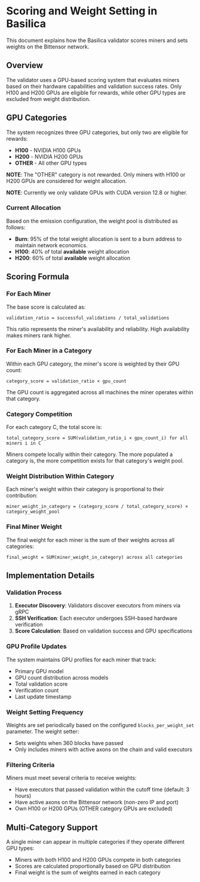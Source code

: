 # Scoring and Weight Setting in Basilica

This document explains how the Basilica validator scores miners and sets weights on the Bittensor network.

## Overview

The validator uses a GPU-based scoring system that evaluates miners based on their hardware capabilities and validation success rates. Only H100 and H200 GPUs are eligible for rewards, while other GPU types are excluded from weight distribution.

## GPU Categories

The system recognizes three GPU categories, but only two are eligible for rewards:

- **H100** - NVIDIA H100 GPUs
- **H200** - NVIDIA H200 GPUs
- **OTHER** - All other GPU types

**NOTE**: The "OTHER" category is not rewarded. Only miners with H100 or H200 GPUs are considered for weight allocation.

**NOTE**: Currently we only validate GPUs with CUDA version 12.8 or higher.

### Current Allocation

Based on the emission configuration, the weight pool is distributed as follows:

- **Burn**: 95% of the total weight allocation is sent to a burn address to maintain network economics.
- **H100**: 40% of total **available** weight allocation
- **H200**: 60% of total **available** weight allocation

## Scoring Formula

### For Each Miner

The base score is calculated as:

```text
validation_ratio = successful_validations / total_validations
```

This ratio represents the miner's availability and reliability. High availability makes miners rank higher.

### For Each Miner in a Category

Within each GPU category, the miner's score is weighted by their GPU count:

```text
category_score = validation_ratio × gpu_count
```

The GPU count is aggregated across all machines the miner operates within that category.

### Category Competition

For each category C, the total score is:

```text
total_category_score = SUM(validation_ratio_i × gpu_count_i) for all miners i in C
```

Miners compete locally within their category. The more populated a category is, the more competition exists for that category's weight pool.

### Weight Distribution Within Category

Each miner's weight within their category is proportional to their contribution:

```text
miner_weight_in_category = (category_score / total_category_score) × category_weight_pool
```

### Final Miner Weight

The final weight for each miner is the sum of their weights across all categories:

```text
final_weight = SUM(miner_weight_in_category) across all categories
```

## Implementation Details

### Validation Process

1. **Executor Discovery**: Validators discover executors from miners via gRPC
2. **SSH Verification**: Each executor undergoes SSH-based hardware verification
3. **Score Calculation**: Based on validation success and GPU specifications

### GPU Profile Updates

The system maintains GPU profiles for each miner that track:

- Primary GPU model
- GPU count distribution across models
- Total validation score
- Verification count
- Last update timestamp

### Weight Setting Frequency

Weights are set periodically based on the configured `blocks_per_weight_set` parameter. The weight setter:

- Sets weights when 360 blocks have passed
- Only includes miners with active axons on the chain and valid executors

### Filtering Criteria

Miners must meet several criteria to receive weights:

- Have executors that passed validation within the cutoff time (default: 3 hours)
- Have active axons on the Bittensor network (non-zero IP and port)
- Own H100 or H200 GPUs (OTHER category GPUs are excluded)

## Multi-Category Support

A single miner can appear in multiple categories if they operate different GPU types:

- Miners with both H100 and H200 GPUs compete in both categories
- Scores are calculated proportionally based on GPU distribution
- Final weight is the sum of weights earned in each category
